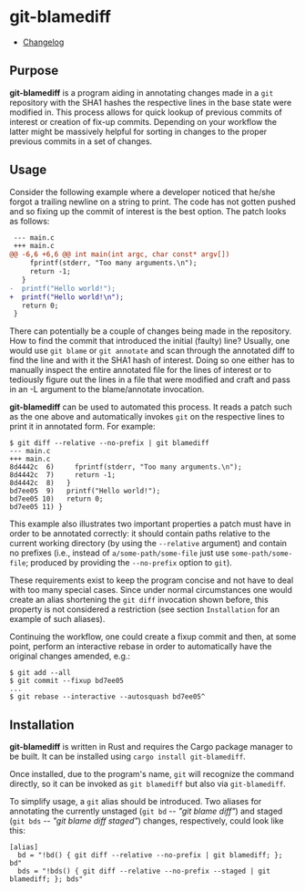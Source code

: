 git-blamediff
=============

- [Changelog](CHANGELOG.md)

Purpose
-------

**git-blamediff** is a program aiding in annotating changes made in a
``git`` repository with the SHA1 hashes the respective lines in the base
state were modified in. This process allows for quick lookup of previous
commits of interest or creation of fix-up commits. Depending on your
workflow the latter might be massively helpful for sorting in changes to
the proper previous commits in a set of changes.


Usage
-----

Consider the following example where a developer noticed that he/she
forgot a trailing newline on a string to print. The code has not gotten
pushed and so fixing up the commit of interest is the best option. The
patch looks as follows:

```patch
 --- main.c
 +++ main.c
@@ -6,6 +6,6 @@ int main(int argc, char const* argv[])
     fprintf(stderr, "Too many arguments.\n");
     return -1;
   }
-  printf("Hello world!");
+  printf("Hello world!\n");
   return 0;
 }
```

There can potentially be a couple of changes being made in the
repository. How to find the commit that introduced the initial (faulty)
line? Usually, one would use ``git blame`` or ``git annotate`` and scan
through the annotated diff to find the line and with it the SHA1 hash of
interest. Doing so one either has to manually inspect the entire
annotated file for the lines of interest or to tediously figure out the
lines in a file that were modified and craft and pass in an -L argument
to the blame/annotate invocation.

**git-blamediff** can be used to automated this process. It reads a
patch such as the one above and automatically invokes ``git`` on the
respective lines to print it in annotated form. For example:

```
$ git diff --relative --no-prefix | git blamediff
--- main.c
+++ main.c
8d4442c  6)     fprintf(stderr, "Too many arguments.\n");
8d4442c  7)     return -1;
8d4442c  8)   }
bd7ee05  9)   printf("Hello world!");
bd7ee05 10)   return 0;
bd7ee05 11) }
```

This example also illustrates two important properties a patch must have in
order to be annotated correctly: it should contain paths relative to the
current working directory (by using the ``--relative`` argument) and contain no
prefixes (i.e., instead of ``a/some-path/some-file`` just use
``some-path/some-file``; produced by providing the ``--no-prefix`` option to
``git``).

These requirements exist to keep the program concise and not have to
deal with too many special cases. Since under normal circumstances one
would create an alias shortening the ``git diff`` invocation shown
before, this property is not considered a restriction (see section
``Installation`` for an example of such aliases).

Continuing the workflow, one could create a fixup commit and then, at
some point, perform an interactive rebase in order to automatically have
the original changes amended, e.g.:

```shell
$ git add --all
$ git commit --fixup bd7ee05
...
$ git rebase --interactive --autosquash bd7ee05^
```


Installation
------------

**git-blamediff** is written in Rust and requires the Cargo package
manager to be built. It can be installed using `cargo install
git-blamediff`.

Once installed, due to the program's name, ``git`` will recognize the
command directly, so it can be invoked as ``git blamediff`` but also via
``git-blamediff``.

To simplify usage, a ``git`` alias should be introduced. Two aliases for
annotating the currently unstaged (``git bd`` -- *"git blame diff"*) and
staged (``git bds`` -- *"git blame diff staged"*) changes, respectively,
could look like this:

```git
[alias]
  bd = "!bd() { git diff --relative --no-prefix | git blamediff; }; bd"
  bds = "!bds() { git diff --relative --no-prefix --staged | git blamediff; }; bds"
```
